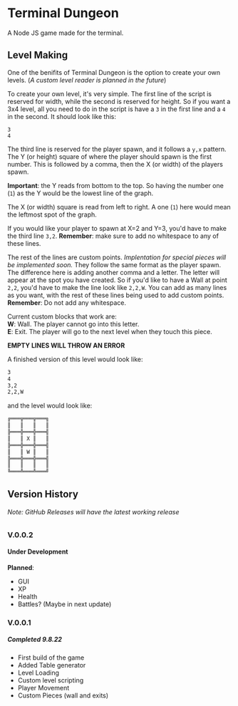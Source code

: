 # Terminal Dungeon
A Node JS game made for the terminal.
## Level Making
One of the benifits of Terminal Dungeon is the option to create your own levels. (_A custom level reader is planned in the future_)

  To create your own level, it's very simple. The first line of the script is reserved for width, while the second is reserved for height. So if you want a 3x4 level, all you need to do in the script is have a `3` in the first line and a `4` in the second. It should look like this:

  ```
  3
  4
  ```

The third line is reserved for the player spawn, and it follows a `y,x` pattern. The Y (or height) square of where the player should spawn is the first number. This is followed by a comma, then the X  (or width) of the players spawn.
  
**Important**: the Y reads from bottom to the top. So having the number one (`1`) as the Y would be the lowest line of the graph.

The X (or width) square is read from left to right. A one (`1`) here would mean the leftmost spot of the graph.

If you would like your player to spawn at X=2 and Y=3, you'd have to make the third line `3,2`. **Remember**: make sure to add no whitespace to any of these lines.

The rest of the lines are custom points. _Implentation for special pieces will be implemented soon._ They follow the same format as the player spawn. The difference here is adding another comma and a letter. The letter will appear at the spot you have created. So if you'd like to have a Wall at point `2,2`, you'd have to make the line look like `2,2,W`. You can add as many lines as you want, with the rest of these lines being used to add custom points. **Remember**: Do not add any whitespace.

Current custom blocks that work are:  
**W**: Wall. The player cannot go into this letter.  
**E**: Exit. The player will go to the next level when they touch this piece.

**EMPTY LINES WILL THROW AN ERROR**

A finished version of this level would look like:
```txt
3
4
3,2
2,2,W
```
and the level would look like:
```txt
╔═══╦═══╦═══╗
║   ║   ║   ║
╠═══╬═══╬═══╣
║   ║ X ║   ║
╠═══╬═══╬═══╣
║   ║ W ║   ║
╠═══╬═══╬═══╣
║   ║   ║   ║
╚═══╩═══╩═══╝
```
## Version History
###### Note: GitHub Releases will have the latest working release
### V.0.0.2
#### Under Development
**Planned**:
* GUI
* XP
* Health
* Battles? (Maybe in next update)
### V.0.0.1
##### Completed 9.8.22
* First build of the game
* Added Table generator
* Level Loading
* Custom level scripting
* Player Movement
* Custom Pieces (wall and exits)